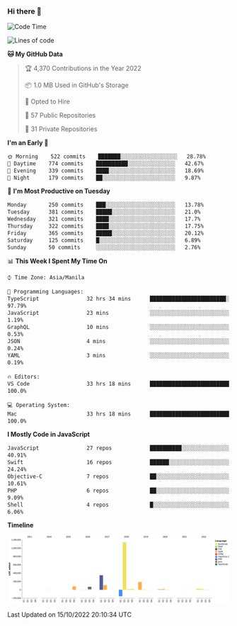 ### Hi there 👋

<!--START_SECTION:waka-->
![Code Time](http://img.shields.io/badge/Code%20Time-3%2C185%20hrs%2032%20mins-blue)

![Lines of code](https://img.shields.io/badge/From%20Hello%20World%20I%27ve%20Written-2%20Million%20lines%20of%20code-blue)

**🐱 My GitHub Data** 

> 🏆 4,370 Contributions in the Year 2022
 > 
> 📦 1.0 MB Used in GitHub's Storage 
 > 
> 💼 Opted to Hire
 > 
> 📜 57 Public Repositories 
 > 
> 🔑 31 Private Repositories  
 > 
**I'm an Early 🐤** 

```text
🌞 Morning    522 commits    ███████░░░░░░░░░░░░░░░░░░   28.78% 
🌆 Daytime    774 commits    ██████████░░░░░░░░░░░░░░░   42.67% 
🌃 Evening    339 commits    ████░░░░░░░░░░░░░░░░░░░░░   18.69% 
🌙 Night      179 commits    ██░░░░░░░░░░░░░░░░░░░░░░░   9.87%

```
📅 **I'm Most Productive on Tuesday** 

```text
Monday       250 commits    ███░░░░░░░░░░░░░░░░░░░░░░   13.78% 
Tuesday      381 commits    █████░░░░░░░░░░░░░░░░░░░░   21.0% 
Wednesday    321 commits    ████░░░░░░░░░░░░░░░░░░░░░   17.7% 
Thursday     322 commits    ████░░░░░░░░░░░░░░░░░░░░░   17.75% 
Friday       365 commits    █████░░░░░░░░░░░░░░░░░░░░   20.12% 
Saturday     125 commits    █░░░░░░░░░░░░░░░░░░░░░░░░   6.89% 
Sunday       50 commits     ░░░░░░░░░░░░░░░░░░░░░░░░░   2.76%

```


📊 **This Week I Spent My Time On** 

```text
⌚︎ Time Zone: Asia/Manila

💬 Programming Languages: 
TypeScript               32 hrs 34 mins      ████████████████████████░   97.79% 
JavaScript               23 mins             ░░░░░░░░░░░░░░░░░░░░░░░░░   1.19% 
GraphQL                  10 mins             ░░░░░░░░░░░░░░░░░░░░░░░░░   0.53% 
JSON                     4 mins              ░░░░░░░░░░░░░░░░░░░░░░░░░   0.24% 
YAML                     3 mins              ░░░░░░░░░░░░░░░░░░░░░░░░░   0.19%

🔥 Editors: 
VS Code                  33 hrs 18 mins      █████████████████████████   100.0%

💻 Operating System: 
Mac                      33 hrs 18 mins      █████████████████████████   100.0%

```

**I Mostly Code in JavaScript** 

```text
JavaScript               27 repos            ██████████░░░░░░░░░░░░░░░   40.91% 
Swift                    16 repos            ██████░░░░░░░░░░░░░░░░░░░   24.24% 
Objective-C              7 repos             ██░░░░░░░░░░░░░░░░░░░░░░░   10.61% 
PHP                      6 repos             ██░░░░░░░░░░░░░░░░░░░░░░░   9.09% 
Shell                    4 repos             █░░░░░░░░░░░░░░░░░░░░░░░░   6.06%

```


**Timeline**

![Chart not found](https://raw.githubusercontent.com/rad182/rad182/main/charts/bar_graph.png) 


 Last Updated on 15/10/2022 20:10:34 UTC
<!--END_SECTION:waka-->


<!--
**rad182/rad182** is a ✨ _special_ ✨ repository because its `README.md` (this file) appears on your GitHub profile.

Here are some ideas to get you started:

- 🔭 I’m currently working on ...
- 🌱 I’m currently learning ...
- 👯 I’m looking to collaborate on ...
- 🤔 I’m looking for help with ...
- 💬 Ask me about ...
- 📫 How to reach me: ...
- 😄 Pronouns: ...
- ⚡ Fun fact: ...
-->
